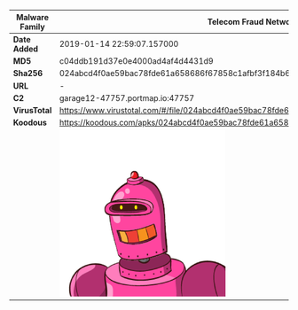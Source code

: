 | Malware Family | Telecom Fraud Network for South Koreans                      |
| -------------- | ------------------------------------------------------------ |
| **Date Added** | 2019-01-14 22:59:07.157000                                                   |
| **MD5**        | c04ddb191d37e0e4000ad4af4d4431d9                             |
| **Sha256**     | 024abcd4f0ae59bac78fde61a658686f67858c1afbf3f184b617ec856690df6e |
| **URL**        | -                                                            |
| **C2**         | garage12-47757.portmap.io:47757 |
| **VirusTotal** | https://www.virustotal.com/#/file/024abcd4f0ae59bac78fde61a658686f67858c1afbf3f184b617ec856690df6e/detection |
| **Koodous**    | https://koodous.com/apks/024abcd4f0ae59bac78fde61a658686f67858c1afbf3f184b617ec856690df6e |
|                | ![](../assets/024abcd4f0ae59bac78fde61a658686f67858c1afbf3f184b617ec856690df6e.png) |
